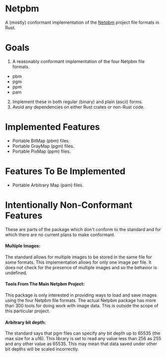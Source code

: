 # Netpbm

A (mostly) conformant implementation of the [Netpbm](https://en.wikipedia.org/wiki/Netpbm)
project file formats in Rust.

# Goals
1. A reasonably conformant implementation of the four Netpbm file formats.
  * pbm
  * pgm
  * ppm
  * pam
2. Implement these in both regular (binary) and plain (ascii) forms.
3. Avoid any dependencies on either Rust crates or non-Rust code.

# Implemented Features

* Portable BitMap (pbm) files.
* Portable GrayMap (pgm) files.
* Portable PixMap (ppm) files.

# Features To Be Implemented

* Portable Arbitrary Map (pam) files.

# Intentionally Non-Conformant Features

These are parts of the package which don't conform to the standard and for which
there are no current plans to make conformant.

#### Multiple Images:
The standard allows for multiple images to be stored in the same file for some
formats. This implementation allows for only one image per file. It does not
check for the presence of multiple images and so the behavior is undefined.

#### Tools From The Main Netpbm Project:
This package is only interested in providing ways to load and save images using
the four Netpbm file formats. The actual Netpbm package has more than 300 tools
for doing work with image data. This is outside the scope of this particular
project.

#### Arbitrary bit depth:
The standard says that pgm files can specify any bit depth up to 65535 (the max
size for a u16). This library is set to read any value less than 256 as 255 and
any other value as 65535. This may mean that data saved under other bit depths
will be scaled incorrectly.
